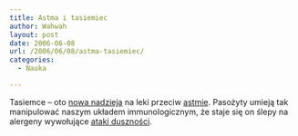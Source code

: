 ```yaml
---
title: Astma i tasiemiec
author: Wahwah
layout: post
date: 2006-06-08
url: /2006/06/08/astma-tasiemiec/
categories:
  - Nauka

---
```

Tasiemce – oto [nowa nadzieja][1] na leki przeciw [astmie][2]. Pasożyty umieją tak manipulować naszym układem immunologicznym, że staje się on ślepy na alergeny wywołujące [ataki duszności][3].

 [1]: http://www.przekroj.pl/index.php?option=com_content&task=view&id=492&Itemid=51
 [2]: http://www.atopowe-zapalenie.pl/atopedia/Astma_oskrzelowa
 [3]: http://www.atopowe-zapalenie.pl/atopedia/Duszno%C5%9B%C4%87